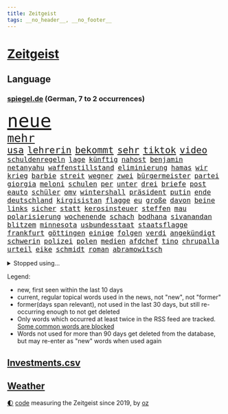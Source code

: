 ```yaml
---
title: Zeitgeist
tags: __no_header__, __no_footer__
---
```


# [Zeitgeist](https://oliz.io/zeitgeist/)

## Language

<h3><a href="https://www.spiegel.de" target="_blank">spiegel.de</a> (German, 7 to 2 occurrences)</h3>
<p style="font-family:monospace">
<span style="font-size:32pt"><a href="news_links.html#neue" class="current">neue</a></span>
<br>
<span style="font-size:20pt"><a href="news_links.html#mehr" class="current">mehr</a></span>
<br>
<span style="font-size:16pt"><a href="news_links.html#usa" class="current">usa</a></span>
<span style="font-size:16pt"><a href="news_links.html#lehrerin" class="current">lehrerin</a></span>
<span style="font-size:16pt"><a href="news_links.html#bekommt" class="current">bekommt</a></span>
<span style="font-size:16pt"><a href="news_links.html#sehr" class="current">sehr</a></span>
<span style="font-size:16pt"><a href="news_links.html#tiktok" class="current">tiktok</a></span>
<span style="font-size:16pt"><a href="news_links.html#video" class="current">video</a></span>
<br>
<span style="font-size:12pt"><a href="news_links.html#schuldenregeln" class="current">schuldenregeln</a></span>
<span style="font-size:12pt"><a href="news_links.html#lage" class="current">lage</a></span>
<span style="font-size:12pt"><a href="news_links.html#künftig" class="current">künftig</a></span>
<span style="font-size:12pt"><a href="news_links.html#nahost" class="current">nahost</a></span>
<span style="font-size:12pt"><a href="news_links.html#benjamin" class="current">benjamin</a></span>
<span style="font-size:12pt"><a href="news_links.html#netanyahu" class="current">netanyahu</a></span>
<span style="font-size:12pt"><a href="news_links.html#waffenstillstand" class="current">waffenstillstand</a></span>
<span style="font-size:12pt"><a href="news_links.html#eliminierung" class="new">eliminierung</a></span>
<span style="font-size:12pt"><a href="news_links.html#hamas" class="current">hamas</a></span>
<span style="font-size:12pt"><a href="news_links.html#wir" class="current">wir</a></span>
<span style="font-size:12pt"><a href="news_links.html#krieg" class="current">krieg</a></span>
<span style="font-size:12pt"><a href="news_links.html#barbie" class="current">barbie</a></span>
<span style="font-size:12pt"><a href="news_links.html#streit" class="current">streit</a></span>
<span style="font-size:12pt"><a href="news_links.html#wegner" class="current">wegner</a></span>
<span style="font-size:12pt"><a href="news_links.html#zwei" class="current">zwei</a></span>
<span style="font-size:12pt"><a href="news_links.html#bürgermeister" class="current">bürgermeister</a></span>
<span style="font-size:12pt"><a href="news_links.html#partei" class="current">partei</a></span>
<span style="font-size:12pt"><a href="news_links.html#giorgia" class="current">giorgia</a></span>
<span style="font-size:12pt"><a href="news_links.html#meloni" class="current">meloni</a></span>
<span style="font-size:12pt"><a href="news_links.html#schulen" class="current">schulen</a></span>
<span style="font-size:12pt"><a href="news_links.html#per" class="current">per</a></span>
<span style="font-size:12pt"><a href="news_links.html#unter" class="current">unter</a></span>
<span style="font-size:12pt"><a href="news_links.html#drei" class="current">drei</a></span>
<span style="font-size:12pt"><a href="news_links.html#briefe" class="current">briefe</a></span>
<span style="font-size:12pt"><a href="news_links.html#post" class="current">post</a></span>
<span style="font-size:12pt"><a href="news_links.html#eauto" class="current">eauto</a></span>
<span style="font-size:12pt"><a href="news_links.html#schüler" class="current">schüler</a></span>
<span style="font-size:12pt"><a href="news_links.html#omv" class="new">omv</a></span>
<span style="font-size:12pt"><a href="news_links.html#wintershall" class="current">wintershall</a></span>
<span style="font-size:12pt"><a href="news_links.html#präsident" class="current">präsident</a></span>
<span style="font-size:12pt"><a href="news_links.html#putin" class="current">putin</a></span>
<span style="font-size:12pt"><a href="news_links.html#ende" class="current">ende</a></span>
<span style="font-size:12pt"><a href="news_links.html#deutschland" class="current">deutschland</a></span>
<span style="font-size:12pt"><a href="news_links.html#kirgisistan" class="new">kirgisistan</a></span>
<span style="font-size:12pt"><a href="news_links.html#flagge" class="current">flagge</a></span>
<span style="font-size:12pt"><a href="news_links.html#eu" class="current">eu</a></span>
<span style="font-size:12pt"><a href="news_links.html#große" class="current">große</a></span>
<span style="font-size:12pt"><a href="news_links.html#davon" class="current">davon</a></span>
<span style="font-size:12pt"><a href="news_links.html#beine" class="current">beine</a></span>
<span style="font-size:12pt"><a href="news_links.html#links" class="current">links</a></span>
<span style="font-size:12pt"><a href="news_links.html#sicher" class="current">sicher</a></span>
<span style="font-size:12pt"><a href="news_links.html#statt" class="current">statt</a></span>
<span style="font-size:12pt"><a href="news_links.html#kerosinsteuer" class="new">kerosinsteuer</a></span>
<span style="font-size:12pt"><a href="news_links.html#steffen" class="current">steffen</a></span>
<span style="font-size:12pt"><a href="news_links.html#mau" class="current">mau</a></span>
<span style="font-size:12pt"><a href="news_links.html#polarisierung" class="current">polarisierung</a></span>
<span style="font-size:12pt"><a href="news_links.html#wochenende" class="current">wochenende</a></span>
<span style="font-size:12pt"><a href="news_links.html#schach" class="current">schach</a></span>
<span style="font-size:12pt"><a href="news_links.html#bodhana" class="new">bodhana</a></span>
<span style="font-size:12pt"><a href="news_links.html#sivanandan" class="new">sivanandan</a></span>
<span style="font-size:12pt"><a href="news_links.html#blitzem" class="new">blitzem</a></span>
<span style="font-size:12pt"><a href="news_links.html#minnesota" class="current">minnesota</a></span>
<span style="font-size:12pt"><a href="news_links.html#usbundesstaat" class="current">usbundesstaat</a></span>
<span style="font-size:12pt"><a href="news_links.html#staatsflagge" class="new">staatsflagge</a></span>
<span style="font-size:12pt"><a href="news_links.html#frankfurt" class="current">frankfurt</a></span>
<span style="font-size:12pt"><a href="news_links.html#göttingen" class="new">göttingen</a></span>
<span style="font-size:12pt"><a href="news_links.html#einige" class="current">einige</a></span>
<span style="font-size:12pt"><a href="news_links.html#folgen" class="current">folgen</a></span>
<span style="font-size:12pt"><a href="news_links.html#verdi" class="current">verdi</a></span>
<span style="font-size:12pt"><a href="news_links.html#angekündigt" class="current">angekündigt</a></span>
<span style="font-size:12pt"><a href="news_links.html#schwerin" class="current">schwerin</a></span>
<span style="font-size:12pt"><a href="news_links.html#polizei" class="current">polizei</a></span>
<span style="font-size:12pt"><a href="news_links.html#polen" class="current">polen</a></span>
<span style="font-size:12pt"><a href="news_links.html#medien" class="current">medien</a></span>
<span style="font-size:12pt"><a href="news_links.html#afdchef" class="current">afdchef</a></span>
<span style="font-size:12pt"><a href="news_links.html#tino" class="current">tino</a></span>
<span style="font-size:12pt"><a href="news_links.html#chrupalla" class="current">chrupalla</a></span>
<span style="font-size:12pt"><a href="news_links.html#urteil" class="current">urteil</a></span>
<span style="font-size:12pt"><a href="news_links.html#eike" class="new">eike</a></span>
<span style="font-size:12pt"><a href="news_links.html#schmidt" class="current">schmidt</a></span>
<span style="font-size:12pt"><a href="news_links.html#roman" class="current">roman</a></span>
<span style="font-size:12pt"><a href="news_links.html#abramowitsch" class="current">abramowitsch</a></span>
</p>
<details>
<summary>Stopped using...</summary>
<p class="former" style="font-size:12pt">
einiges(1155) atmosphäre(1153) konfrontiert(1153) kritisierte(1153) polizist(1153) soziale(1153) vergeben(1153) völlig(1153) kurzem(1152) twitter(1152) aufgeben(1151) dadurch(1151) diskutieren(1151) welchem(1151) aufgerufen(1150) beobachtet(1150) entdecken(1150) genommen(1150) heftig(1150) nötig(1150) untersagt(1150) verschiebt(1150) verweigert(1150) amerikaner(1149) gründer(1149) mannes(1149) prüfung(1149) zuversicht(1149) beamte(1148) eskalation(1148) fuß(1148) gestohlen(1148) gutachten(1148) umfeld(1148) wege(1148) ziemlich(1148) abgang(1147) berichterstattung(1147) engagement(1147) gefasst(1147) geholfen(1147) meldete(1147) schaltet(1147) vermutlich(1147) 2000(1146) armut(1146) aussicht(1146) dementiert(1146) dominiert(1146) landen(1146) stimme(1146) strafen(1146) unbekannten(1146) and(1145) berühmt(1145) dauerhaft(1145) demokraten(1145) klimaneutral(1145) saudiarabien(1145) uhr(1145) zverev(1145) präsentieren(1144) spanier(1144) stich(1144) überwinden(1144) bedenken(1143) mahnt(1143) queen(1143) stürmer(1143) trafen(1143) öffnen(1143) bedeutung(1142) betreiber(1142) kalifornien(1142) nutzer(1142) endgültig(1141) kämpfer(1141) leute(1141) lüge(1141) verändern(1141) wies(1141) deutet(1139) gaben(1139) vorsprung(1139) appell(1137) bekämpfen(1137) hubertus(1137) august(1136) besuchen(1136) nord(1136) üben(1136) distanz(1135) entscheidenden(1135) ii(1135) siegen(1135) kindes(1134) william(1133) belegen(1132) streitet(1131) ähnlich(1129) betont(1128) februar(1128) beschlagnahmt(1126) königin(1125) trauert(1125) ausrüstung(1124) dein(1121) holte(1120) journalist(1120) museum(1120) eigenes(1119) teilnahme(1119) ämter(1118) koalitionspartner(1115) niedrig(1115) besteht(1108) georg(1107) elizabeth(1097) mängel(1085) regelmäßig(1084) westliche(1042) carlos(1007) notstand(1001) long(974) unis(966) werte(956) waldbrände(920) videoaufnahmen(914) lehren(911) kolumbien(903) flohen(902) novak(897) zerstörte(888) auswärtige(885) djoković(881) kroatien(881) grundsätzlich(879) superstars(857) weibliche(846) zerstörten(845) ali(830) mike(820) preiserhöhungen(811) getöteten(807) irritiert(806) medwedew(795) ruhestand(785) energiekrise(781) rwe(780) empfehlen(778) hendrik(775) 200000(774) volksverhetzung(772) rosa(769) inklusive(765) hals(764) russisches(753) kürzer(744) gewaltsamen(740) geringer(739) schärfere(735) laura(732) einfacher(731) energiekonzern(729) mache(728) lehrerinnen(724) einziger(722) kretschmann(720) sank(720) lieferung(717) pink(714) kriegs(713) kanzlers(708) einrichtungen(702) inhalte(692) trockenheit(689) desto(687) großbrand(680) explosionen(677) krankheiten(675) filmemacher(673) journalismus(670) westens(665) 40000(654) fluss(636) unmittelbar(634) besetzte(630) hochrangigen(627) nebenbei(627) künstlerin(625) todes(623) töchter(622) bewusst(613) kalt(602) bezeichnen(600) drohe(593) anschuldigungen(590) haare(589) vermisster(583) recherchen(581) verhängnis(575) erfurt(570) konzerte(569) el(566) gefällt(566) viral(566) 1200(561) besitzt(561) mordfall(561) zunahme(556) ramelow(542) verheerend(542) idol(539) grundschule(538) 54(537) valley(534) 86(533) vermissten(532) neustart(528) thüringens(528) geschichtenewsletter(518) demenz(515) kostete(513) kämpferisch(513) vernichtet(509) landwirtschaft(506) scheiterten(496) effekt(490) fronten(490) erhielten(484) notruf(481) werben(479) beseitigt(475) bellingham(467) jude(467) tobias(465) ukrainerusslandnews(465) größeres(462) jüngst(458) klettert(455) bussen(452) feierten(451) gerechtfertigt(451) konten(448) fortschritt(441) beobachter(439) ausgestattet(438) winzer(434) spiegelrecherche(432) kurzen(424) standard(422) entführen(420) immobilienkonzern(420) direktor(418) parolen(418) carter(413) knappe(413) kocht(413) manipuliert(413) ausgegeben(410) angewiesen(407) baustellen(399) eric(390) ausgemacht(387) gleise(386) as(385) transportiert(383) ausharren(382) trotzen(376) 4(375) serben(374) singt(374) gedroht(372) schränken(371) ausgabe(369) djokovic(369) siemens(368) wechselte(368) verdoppeln(367) roland(363) steigern(363) 1991(362) interviews(362) saarlouis(362) verbannt(357) supermarkt(356) begleitung(354) traut(352) erheblichen(350) wiener(348) hürde(346) kandidieren(346) pedro(346) steine(346) leblos(344) aufgefallen(340) gelder(336) lockt(336) bruchteil(335) nhl(335) sensation(334) viertagewoche(334) genehmigungen(333) nepal(333) flasche(329) geschadet(329) überflüssig(329) amtsantritt(328) geschwister(328) christdemokraten(326) reihen(326) prozesse(325) ausstand(324) forscherteam(324) djirsarai(321) fdpgeneralsekretär(321) elektrische(320) heiligen(320) komplizierten(320) herstellers(319) grünenchefin(318) eiltempo(317) profifußball(316) freier(314) ständig(313) erneuter(311) alcaraz(310) konto(309) attackierte(307) autofahren(307) erschüttern(307) leon(306) anderson(305) 5000(304) fridays(304) highlight(304) manöver(304) steigert(303) ausgerufen(302) angestiegen(301) aufbruch(301) bundesweiten(301) gedemütigt(301) dhl(298) eskalierte(297) niederösterreich(297) militäreinsatz(296) azubis(295) aktive(294) insekten(294) stürmte(293) 46(290) berlinkreuzberg(287) coup(287) hitzewelle(284) kommentare(281) toll(281) weltmeisterin(279) leiterin(277) ausflug(276) blüht(275) spiegelreport(275) rio(274) austritt(273) glücklicher(273) sportliche(273) stürme(272) 30000(269) genervt(269) wagenknechts(267) prioritäten(266) begeben(264) trinkwasser(264) akkus(262) germany(260) beeinflussen(259) gewartet(259) saisonstart(259) genaue(254) mutterkonzern(254) regulierung(254) 55jährige(253) baugenehmigungen(252) angelegenheit(251) denkmal(251) hohes(251) tatwaffe(250) wirksam(250) kollidiert(248) daniil(247) france(247) veränderungen(246) wiederwahl(246) fehlern(245) glas(245) brachten(243) ticket(243) wrack(242) taiwans(240) linkspartei(239) zeuge(239) schwachstelle(238) zuständigen(238) prosieben(236) bijan(235) veröffentlichte(233) 33jähriger(232) aufschwung(232) eintreffen(232) solaranlagen(232) linkenchef(231) tauben(231) fraktionen(229) solar(229) turin(226) schulze(223) sponsor(223) wärmepumpe(223) luxus(222) renommierter(222) samuel(222) erforscht(220) gegend(217) chips(216) eingeschlagen(216) sportart(215) vergebung(214) hessens(213) billig(212) kfw(212) spürt(212) eskalieren(211) tennisspielerin(211) testspiel(209) versteckt(209) plastikmüll(208) arktis(207) mischen(207) mohamed(207) radikalisierung(206) ken(204) till(203) waldbränden(203) motorräder(202) strompreise(202) genießen(200) lee(199) beschleunigen(198) drohnenangriffe(198) umbenennung(197) weltwetterorganisation(197) gelände(196) mangelware(195) heiklen(194) naturschutz(193) absetzung(191) kalender(191) uskapitol(191) schwärmt(190) arne(189) blockt(189) flüchtlingszahlen(189) pessimistisch(189) yeboah(188) blume(187) schläge(187) stichwahl(187) tritte(187) wärme(187) einzusetzen(186) ausschließen(185) pfleger(185) uruguay(185) acker(184) mangelnden(184) qualifiziert(184) unzulässig(184) versagte(184) länderspiel(183) sizilien(182) +(181) herkunft(180) aussah(179) scharfen(179) wuchs(178) zahlungen(178) gespielt(177) nachtzug(177) scott(177) abenteuer(176) ätna(174) schlepper(173) sánchez(173) vorläufigen(173) rumort(172) titelgewinn(172) defizite(171) jannik(171) jet(171) kurve(171) schlagersängerin(171) sinner(171) missstände(170) talente(169) zwanzig(169) 78(168) lindemann(168) rammsteinsänger(168) überprüft(168) abgewehrt(166) faxgeräte(166) made(166) niedergang(163) greta(162) like(162) thunberg(162) busfahrer(161) wiederentdeckt(161) fernwärme(160) richtlinien(160) weile(160) fällig(159) plattformen(158) vorbilder(158) hubert(157) unterhalb(157) vorsaison(156) lebend(155) bahrain(154) erschöpfung(153) exnationalspielerin(153) gentechnik(153) lagerhalle(153) ross(153) vereinen(153) 30jähriger(152) beeinträchtigungen(152) fraktionschefin(152) thriller(152) gleichermaßen(151) hinziehen(151) kuriosen(151) soziologe(151) stellenabbau(151) geparkten(150) hessische(150) benachteiligt(149) geeignet(149) verhandelten(149) eingang(147) flüchtlingen(147) händen(147) saudischer(147) vertrauter(146) masken(145) beliebten(144) mobilfunknetz(144) bewerbungen(143) energy(143) gedauert(143) wählten(143) ecstasy(142) luka(142) länderspielen(142) nahel(142) benötigten(141) verkehrswende(141) besiegen(140) sicheren(140) sauna(139) staatsbesuch(139) vorrücken(139) wichtigstes(139) aufgrund(138) ausgestorben(138) sofortige(137) verwahrt(137) nachvollziehbar(136) syndrom(136) berufsgruppe(135) intensiv(135) belästigungen(134) krankenhauses(134) schwitzen(134) lando(133) norris(133) winzige(133) fashion(132) week(132) wertschätzung(132) k(131) rauf(131) beschimpfungen(129) krähen(129) überragenden(129) mancher(128) russlandpolitik(128) varianten(128) winfried(128) service(127) häfen(126) geistliche(125) handlungsbedarf(125) schrauben(125) wahlkommission(125) angetreten(124) zehnmal(124) aggressives(123) aufgegriffen(123) immobilienmarkt(123) megan(123) forschern(122) skurriler(122) abneigung(121) orientieren(121) ansatz(120) architektur(120) inka(120) oberstes(120) argentinier(119) garantien(119) kranke(119) mächtigsten(119) bayernprofi(118) regierungsbildung(117) signale(117) autofrachter(116) marihuana(116) kapitol(115) fester(114) harmonie(114) unterzahl(114) bereitstellen(113) einbüßen(113) kipppunkt(113) schrecklichen(113) eingeschlossen(112) impfung(112) kamikazedrohnen(112) panama(112) künstlerinnen(110) voigt(110) prüfstand(109) vorrunde(109) ideologie(108) körperliche(108) onlinedating(108) rapinoe(108) erkämpften(107) riskanten(107) straflager(107) loben(106) kraftwerke(105) strafrechtlich(105) topteams(105) kiesewetter(104) nationaltrainerin(104) bewaffnet(103) hot(103) recklinghausen(103) tagelangen(103) fußballerin(102) initiatoren(102) luxusautos(102) roderich(102) öffentlicher(102) dfbkader(101) dürfe(101) schmieden(101) us(101) bedenklich(100) fälschung(100) spanischer(100) alaska(99) arbeitsvertrag(99) dialog(99) jüdisches(99) ehrung(98) erfolgreicher(98) inhaber(98) leide(98) rekonstruktion(98) verkehrsunfall(98) 24jährige(97) löscht(97) unterschieden(97) wohnort(97) gebildet(96) zerstreuen(96) hindernis(95) pannen(95) weigerte(95) klimaschützer(94) kreative(94) südfrankreich(94) ausmustern(93) dient(93) journalistinnen(93) stiegen(93) dubiose(92) festnetz(92) künstlerischen(92) lackiert(92) 3300(91) 35000(91) buchautorin(91) teslas(91) unschuld(91) insider(90) legitimität(90) mobiltelefone(89) beute(88) boy(88) clown(88) erzwungenen(88) schutzmaßnahmen(88) verzehr(88) bedürfnisse(87) burkina(87) entwicklungsministerin(87) faso(87) gräueltaten(87) infektionszahlen(87) joseph(87) rki(87) svenja(87) terminen(87) erklommen(86) jared(86) leto(86) sterblichen(86) trotzte(86) verbandspräsidenten(86) bierhoff(85) bundesdatenschutzbeauftragte(85) ferne(85) füllkrug(85) mehrwertsteuersenkung(85) niclas(85) rabe(85) windenergie(85) antisemitischen(84) mittelfeld(84) rufe(84) spieltagen(84) arzneimittelproduktion(83) auswärts(83) kinohit(83) kusseklat(83) lost(83) arbeitszeiterfassung(82) gemäß(82) hetzschrift(82) hochstaplers(82) raub(82) ursprünglichen(82) fiat(81) mangelhafte(81) modernisierung(81) scharfschützengewehren(81) schein(81) sitzungen(81) aktienrente(80) drohnenschwärmen(80) jahrelangem(80) johannesburg(80) planung(80) reporters(80) stromkosten(80) würzburg(80) auftaktpleite(79) federt(79) kapitolsturm(79) schärfer(79) schönbohm(79) sogenannter(79) bezahlbare(78) davide(78) engländer(78) jugendstrafe(78) süddeutsche(78) eugesetz(77) festgehaltenen(77) heutzutage(77) joko(77) klaas(77) algorithmen(76) digitaler(76) gleisen(76) hymne(76) misst(76) streeck(76) 76(75) hurra(75) tatverdacht(75) verpflichtungen(75) verschleiern(75) atomkraftwerke(74) gewässern(74) nagel(74) neuling(74) spdgeneralsekretär(74) auschwitz(73) bevorzugung(73) chemieindustrie(73) dringenden(73) eisernen(73) erneuerung(73) gebohrt(73) jubiläum(73) monarchen(73) polizeiwache(73) störte(73) umwerfend(73) berechnen(72) kundinnen(72) dončić(71) festhält(71) gestaltet(71) privatfernsehen(71) staatsschulden(71) verbracht(71) versenkte(71) wemding(71) überrumpelt(71) ausfällen(70) bequem(70) dallas(70) hartmut(70) spannende(70) streamen(70) veranlasst(70) bundesverkehrsminister(69) charité(69) energisch(69) herzprobleme(69) massenproteste(69) mitmenschen(69) rettungsarbeiten(69) sardinien(69) verspätet(69) völkerrecht(69) absolvierte(68) dokumentation(68) gogh(68) irrsinn(68) seehofer(68) straßentunnel(68) usforscher(68) zauberer(68) zugeht(68) 55jähriger(67) chili(67) drakonische(67) hazel(67) nahostexperte(67) rage(67) schlicht(67) bischof(66) friedens(66) güter(66) luxusuhr(66) migrantinnen(66) publikumsliebling(66) rehabilitiert(66) rettungshubschrauber(66) verhalf(66) duo(65) erfolgs(65) hundertjährigen(65) tauchten(65) untergegangen(65) klischee(64) lesung(64) lehramtsstudium(63) nachnominiert(63) tauruswaffen(63) annahme(62) lindert(62) populistische(62) schroff(62) tuvalu(62) whisky(62) expertin(61) harrte(61) matchwinner(61) personenschützer(61) usabgeordnete(61) verbesserte(61) zentralrat(61) befristungen(60) turbulenzen(60) verblüffend(60) 54jähriger(59) norderney(59) sammelklage(59) vervielfacht(59) bundesinnenministerium(58) humoristen(58) längerem(58) meeren(58) spezialkräften(58) weitreichenden(58) befördert(57) busunfall(57) demos(57) fußballeuropameisterschaft(57) anbau(56) stücke(56) versöhnt(56) veteranentag(56) flüchtig(55) geröll(55) verschlossenen(55) gewünscht(54) hausaufgaben(54) kifirma(54) mitbringen(54) p(54) bahnsteig(53) bahnstrecke(53) experimente(53) manches(53) maximum(53) mitgebrachte(53) waldstück(53) aufgeteilt(52) beherbergen(52) brandstifter(52) gezielte(52) verzweifeln(52) angehende(51) mächtiger(51) vertreibung(51) übernahmen(51) auftakttag(50) cups(50) drehbuchautorin(50) flieht(50) haushälter(50) schulhof(50) zugstrecke(50) blinder(49) kloster(49) trail(49) usstar(49) 41jährige(48) abzugeben(48) diplomatie(48) fürst(48) gasfelder(48) lebensgefährte(48) nassen(48) tabellenkeller(48) wütend(48) angestellt(47) bundesstaaten(47) lawrence(47) verschreckt(47) vorführt(47) díaz(46) gerechnet(46) scharen(46) silicon(46) finals(45) fuhren(45) preisträger(45) rechtsstaat(45) bundestagspräsidentin(44) butler(44) bärbel(44) furore(44) fünfjährigen(44) gesiegt(44) hackerangriff(44) insektensterben(44) radikaler(44) reaktiviert(44) spielfeld(44) zeitverschwendung(44) jordanien(43) repräsentantenhaus(43) schuften(43) versetzung(43) wohlbefinden(43) fassade(42) gespeichert(42) guerreiro(42) preisdeckel(42) raphaël(42) sicherheitsvorkehrungen(42) gummersbach(41) hurricane(41) vielfältig(41) kopfverletzungen(40) mehrarbeit(40) rebellieren(40) schmerzt(40) wunderschönen(40) 24jähriger(39) abscheuliche(39) förderbank(39) elbtunnel(38) eubeitritt(38) großzügigen(38) konkurrieren(38) mittelfeldspieler(38) reagierten(38) rechtspopulistische(38) wiedervereinigung(38) überraschende(38) asylbewerberunterkunft(37) heuferumlauf(37) präsidentenamt(37) umfang(37) beherrschen(36) hamasmitglieder(36) terroristische(36) thronfolger(36) weltordnung(36) überdurchschnittliches(36) cricketwm(35) israel/gaza(35) mordverdacht(35) ndr(35) autozulieferer(34) bejubeln(34) blutvergießen(34) cornelia(34) israelfeindliche(34) mesut(34) neukölln(34) sz(34) bewegenden(33) draisaitl(33) edmonton(33) eingefahren(33) oilers(33) parallele(33) riegelt(33) stabilität(33) erwürgt(32) gwyneth(32) horrende(32) interne(32) paltrow(32) panzerabwehrrakete(32) server(32) sportwagen(32) tödliches(32) wahlgang(32) 1926(31) adami(31) bombardement(31) container(31) entstehung(31) macallan(31) palästinenserin(31) raketenangriffen(31) rechtsextrem(31) vorrat(31) antiisraeldemo(30) beteuert(30) gescheiterte(30) israelgaza(30) maren(30) muslimischen(30) nächten(30) sicherheitsexperten(30) kehrte(29) solidarisieren(29) weiden(29) abtreten(28) passenden(28) spiegelreporterin(28) verfassungswidrig(28) engen(27) geschleust(27) greifswald(27) remmos(27) wackeln(27) 20jährigen(26) fußballemqualifikation(26) oberstdorf(26) seeleute(26) verlauf(26) zeitfenster(26) attest(25) einwohnern(25) holger(25) jüdinnen(25) nationalteams(25) rafah(25) rune(25) schlimmen(25) tennisprofi(25) tvjournalist(25) ärztliches(25) ausverkaufte(24) bahndamm(24) existenzrecht(24) hess(24) inneneinrichtung(24) nacktem(24) oberkörper(24) patriots(24) schleuserrings(24) sportgerichtshof(24) tabellenplatz(24) topmanager(24) tories(24) business(23) debattieren(23) entwicklungs(23) höchstem(23) missglückten(23) oberhalb(23) proiranische(23) situationen(23) trällern(23) tunnelsystem(23) umweltschäden(23) anfällig(22) auflöst(22) ausruf(22) eignen(22) vertuscht(22) ansichten(21) applezulieferer(21) blamage(21) foxconn(21) grönemeyer(21) mitverantwortung(21) rechtsrockkonzert(21) rückte(21) solo(21) verwenden(21) verzaubert(21) ablösung(20) anleihen(20) beihilfe(20) beirut(20) hamasterrorangriff(20) verschollenes(20) antisemitischem(19) sonderzahlung(19) wandergruppe(19) alaa(18) betroffener(18) elektrowende(18) frachterkollision(18) glyphosat(18) glyphosatprozess(18) koordinator(18) millionenschatz(18) mindeststeuer(18) unterzeichner(18) verletze(18) abgefahren(17) aggressiver(17) aufzeichnungen(17) charts(17) europäischer(17) toben(17) tochterfirma(17) auftraggeber(16) blutdruck(16) buchs(16) guardian(16) hamasstellungen(16) konzepte(16) mangelndes(16) woanders(16) angeschlagene(15) atef(15) dichtmachen(15) präsidentschaftsbewerbung(15) schmutzige(15) seepferdchen(15) unkrautvernichter(15) enthüllungen(14) quadrat(14) schalten(14) verkommen(14) ware(14) aktionäre(13) aufschluss(13) bedingt(13) erdogan(13) kliniken(13) patzt(13) umweltfragen(13) abzuwenden(12) berühmter(12) gibt's(12) protestmarsch(12) spätestens(12) streaming(12) windkraftkrise(12) anwar(11) dauerrivalen(11) ghazi(11) komfortzone(11) stefanos(11)
</p>
</details>
<p>Legend:
<ul>
<li><span class="new">new</span>, first seen within the last 10 days</li>
<li><span class="current">current</span>, regular topical words used in the news, not "new", not "former"</li>
<li><span class="former">former(days span relevant)</span>, not used in the last 30 days, but still re-occurring enough to not get deleted</li>
<li>Only words which occurred at least twice in the RSS feed are tracked. <a href="language/filters.py">Some common words are blocked</a></li>
<li>Words not used for more than 90 days get deleted from the database, but may re-enter as "new" words when used again</li>
</ul>
</p>

## [Investments](investments.html)[.csv](investments.csv)

## [Weather](weather.html)

<footer>
<a href="javascript:toggleTheme()" class="nav">🌓</a>
<a href="https://github.com/ooz/zeitgeist">code</a> measuring the Zeitgeist since 2019, by <a href="https://oliz.io">oz</a>
</footer>
